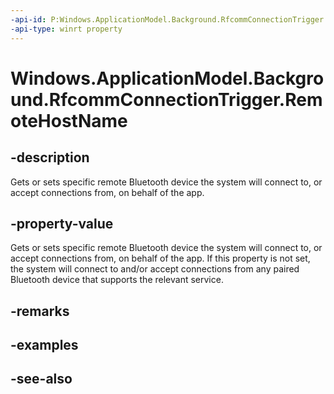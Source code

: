 ----api-id: P:Windows.ApplicationModel.Background.RfcommConnectionTrigger.RemoteHostName
-api-type: winrt property
---<!-- Property syntaxpublic Windows.Networking.HostName RemoteHostName { get;  set; }--># Windows.ApplicationModel.Background.RfcommConnectionTrigger.RemoteHostName## -descriptionGets or sets specific remote Bluetooth device the system will connect to, or accept connections from, on behalf of the app.## -property-valueGets or sets specific remote Bluetooth device the system will connect to, or accept connections from, on behalf of the app. If this property is not set, the system will connect to and/or accept connections from any paired Bluetooth device that supports the relevant service.## -remarks## -examples## -see-also